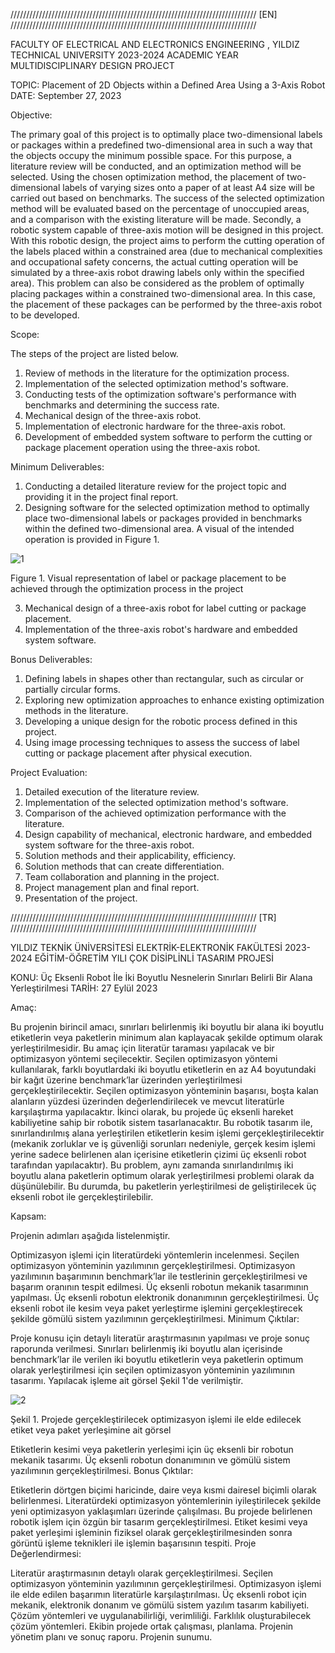 ////////////////////////////////////////////////////////////////////////////// [EN] //////////////////////////////////////////////////////////////////////////////

FACULTY OF ELECTRICAL AND ELECTRONICS ENGINEERING , YILDIZ TECHNICAL UNIVERSITY
2023-2024 ACADEMIC YEAR MULTIDISCIPLINARY DESIGN PROJECT

TOPIC: Placement of 2D Objects within a Defined Area Using a 3-Axis Robot
DATE: September 27, 2023

Objective:

The primary goal of this project is to optimally place two-dimensional labels or packages within a predefined two-dimensional area in such a way that the objects occupy the minimum possible space.
For this purpose, a literature review will be conducted, and an optimization method will be selected. Using the chosen optimization method, the placement of two-dimensional labels of varying sizes onto a paper of at least A4 size will be carried out based on benchmarks. 
The success of the selected optimization method will be evaluated based on the percentage of unoccupied areas, and a comparison with the existing literature will be made.
Secondly, a robotic system capable of three-axis motion will be designed in this project.
With this robotic design, the project aims to perform the cutting operation of the labels placed within a constrained area (due to mechanical complexities and occupational safety concerns, the actual cutting operation will be simulated by a three-axis robot drawing labels only within the specified area).
This problem can also be considered as the problem of optimally placing packages within a constrained two-dimensional area. In this case, the placement of these packages can be performed by the three-axis robot to be developed.

Scope:

The steps of the project are listed below.
1. Review of methods in the literature for the optimization process.
2. Implementation of the selected optimization method's software.
3. Conducting tests of the optimization software's performance with benchmarks and determining the success rate.
4. Mechanical design of the three-axis robot.
5. Implementation of electronic hardware for the three-axis robot.
6. Development of embedded system software to perform the cutting or package placement operation using the three-axis robot.

Minimum Deliverables:

1. Conducting a detailed literature review for the project topic and providing it in the project final report.
2. Designing software for the selected optimization method to optimally place two-dimensional labels or packages provided in benchmarks within the defined two-dimensional area. A visual of the intended operation is provided in Figure 1.

![1](https://github.com/lrzblr/MultidisciplinaryDesignProject/assets/133981055/d1cb913c-f2ab-4677-8972-fd960d83f530)

   Figure 1. Visual representation of label or package placement to be achieved through the optimization process in the project
   
3. Mechanical design of a three-axis robot for label cutting or package placement.
4. Implementation of the three-axis robot's hardware and embedded system software.
   
Bonus Deliverables:

1. Defining labels in shapes other than rectangular, such as circular or partially circular forms.
2. Exploring new optimization approaches to enhance existing optimization methods in the literature.
3. Developing a unique design for the robotic process defined in this project.
4. Using image processing techniques to assess the success of label cutting or package placement after physical execution.
   
Project Evaluation:

1. Detailed execution of the literature review.
2. Implementation of the selected optimization method's software.
3. Comparison of the achieved optimization performance with the literature.
4. Design capability of mechanical, electronic hardware, and embedded system software for the three-axis robot.
5. Solution methods and their applicability, efficiency.
6. Solution methods that can create differentiation.
7. Team collaboration and planning in the project.
8. Project management plan and final report.
9. Presentation of the project.



////////////////////////////////////////////////////////////////////////////// [TR] ////////////////////////////////////////////////////////////////////////////// 

YILDIZ TEKNİK ÜNİVERSİTESİ ELEKTRİK-ELEKTRONİK FAKÜLTESİ
2023-2024 EĞİTİM-ÖĞRETİM YILI ÇOK DİSİPLİNLİ TASARIM PROJESİ

KONU: Üç Eksenli Robot İle İki Boyutlu Nesnelerin Sınırları Belirli Bir Alana Yerleştirilmesi
TARİH: 27 Eylül 2023

Amaç:

Bu projenin birincil amacı, sınırları belirlenmiş iki boyutlu bir alana iki boyutlu etiketlerin veya paketlerin minimum alan kaplayacak şekilde optimum olarak yerleştirilmesidir.
Bu amaç için literatür taraması yapılacak ve bir optimizasyon yöntemi seçilecektir. Seçilen optimizasyon yöntemi kullanılarak, farklı boyutlardaki iki boyutlu etiketlerin en az A4 boyutundaki bir kağıt üzerine benchmark’lar üzerinden yerleştirilmesi gerçekleştirilecektir.
Seçilen optimizasyon yönteminin başarısı, boşta kalan alanların yüzdesi üzerinden değerlendirilecek ve mevcut literatürle karşılaştırma yapılacaktır.
İkinci olarak, bu projede üç eksenli hareket kabiliyetine sahip bir robotik sistem tasarlanacaktır.
Bu robotik tasarım ile, sınırlandırılmış alana yerleştirilen etiketlerin kesim işlemi gerçekleştirilecektir (mekanik zorluklar ve iş güvenliği sorunları nedeniyle, gerçek kesim işlemi yerine sadece belirlenen alan içerisine etiketlerin çizimi üç eksenli robot tarafından yapılacaktır).
Bu problem, aynı zamanda sınırlandırılmış iki boyutlu alana paketlerin optimum olarak yerleştirilmesi problemi olarak da düşünülebilir. Bu durumda, bu paketlerin yerleştirilmesi de geliştirilecek üç eksenli robot ile gerçekleştirilebilir.

Kapsam:

Projenin adımları aşağıda listelenmiştir.

Optimizasyon işlemi için literatürdeki yöntemlerin incelenmesi.
Seçilen optimizasyon yönteminin yazılımının gerçekleştirilmesi.
Optimizasyon yazılımının başarımının benchmark’lar ile testlerinin gerçekleştirilmesi ve başarım oranının tespit edilmesi.
Üç eksenli robotun mekanik tasarımının yapılması.
Üç eksenli robotun elektronik donanımının gerçekleştirilmesi.
Üç eksenli robot ile kesim veya paket yerleştirme işlemini gerçekleştirecek şekilde gömülü sistem yazılımının gerçekleştirilmesi.
Minimum Çıktılar:

Proje konusu için detaylı literatür araştırmasının yapılması ve proje sonuç raporunda verilmesi.
Sınırları belirlenmiş iki boyutlu alan içerisinde benchmark’lar ile verilen iki boyutlu etiketlerin veya paketlerin optimum olarak yerleştirilmesi için seçilen optimizasyon yönteminin yazılımının tasarımı. Yapılacak işleme ait görsel Şekil 1'de verilmiştir.

![2](https://github.com/lrzblr/MultidisciplinaryDesignProject/assets/133981055/63cf87bc-a8c1-4986-9824-5959b114ac37)

Şekil 1. Projede gerçekleştirilecek optimizasyon işlemi ile elde edilecek etiket veya paket yerleşimine ait görsel

Etiketlerin kesimi veya paketlerin yerleşimi için üç eksenli bir robotun mekanik tasarımı.
Üç eksenli robotun donanımının ve gömülü sistem yazılımının gerçekleştirilmesi.
Bonus Çıktılar:

Etiketlerin dörtgen biçimi haricinde, daire veya kısmi dairesel biçimli olarak belirlenmesi.
Literatürdeki optimizasyon yöntemlerinin iyileştirilecek şekilde yeni optimizasyon yaklaşımları üzerinde çalışılması.
Bu projede belirlenen robotik işlem için özgün bir tasarım gerçekleştirilmesi.
Etiket kesimi veya paket yerleşimi işleminin fiziksel olarak gerçekleştirilmesinden sonra görüntü işleme teknikleri ile işlemin başarısının tespiti.
Proje Değerlendirmesi:

Literatür araştırmasının detaylı olarak gerçekleştirilmesi.
Seçilen optimizasyon yönteminin yazılımının gerçekleştirilmesi.
Optimizasyon işlemi ile elde edilen başarımın literatürle karşılaştırılması.
Üç eksenli robot için mekanik, elektronik donanım ve gömülü sistem yazılım tasarım kabiliyeti.
Çözüm yöntemleri ve uygulanabilirliği, verimliliği.
Farklılık oluşturabilecek çözüm yöntemleri.
Ekibin projede ortak çalışması, planlama.
Projenin yönetim planı ve sonuç raporu.
Projenin sunumu.
